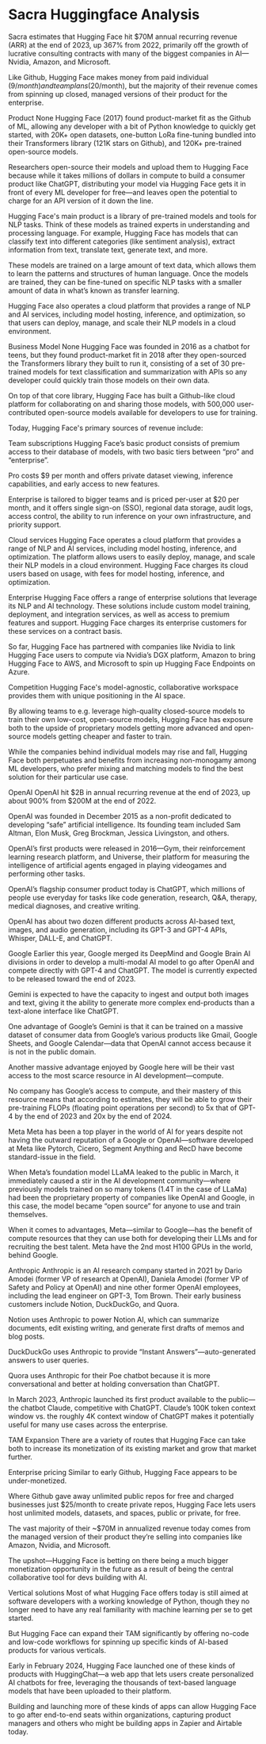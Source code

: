 # Sacra Huggingface Analysis

Sacra estimates that Hugging Face hit $70M annual recurring revenue (ARR) at the end of 2023, up 367% from 2022, primarily off the growth of lucrative consulting contracts with many of the biggest companies in AI—Nvidia, Amazon, and Microsoft. 

Like Github, Hugging Face makes money from paid individual ($9/month) and team plans ($20/month), but the majority of their revenue comes from spinning up closed, managed versions of their product for the enterprise.

Product
None
Hugging Face (2017) found product-market fit as the Github of ML, allowing any developer with a bit of Python knowledge to quickly get started, with 20K+ open datasets, one-button LoRa fine-tuning bundled into their Transformers library (121K stars on Github), and 120K+ pre-trained open-source models.

Researchers open-source their models and upload them to Hugging Face because while it takes millions of dollars in compute to build a consumer product like ChatGPT, distributing your model via Hugging Face gets it in front of every ML developer for free—and leaves open the potential to charge for an API version of it down the line.

Hugging Face's main product is a library of pre-trained models and tools for NLP tasks. Think of these models as trained experts in understanding and processing language. For example, Hugging Face has models that can classify text into different categories (like sentiment analysis), extract information from text, translate text, generate text, and more.

These models are trained on a large amount of text data, which allows them to learn the patterns and structures of human language. Once the models are trained, they can be fine-tuned on specific NLP tasks with a smaller amount of data in what’s known as transfer learning.

Hugging Face also operates a cloud platform that provides a range of NLP and AI services, including model hosting, inference, and optimization, so that users can deploy, manage, and scale their NLP models in a cloud environment.

Business Model
None
Hugging Face was founded in 2016 as a chatbot for teens, but they found product-market fit in 2018 after they open-sourced the Transformers library they built to run it, consisting of a set of 30 pre-trained models for text classification and summarization with APIs so any developer could quickly train those models on their own data.

On top of that core library, Hugging Face has built a Github-like cloud platform for collaborating on and sharing those models, with 500,000 user-contributed open-source models available for developers to use for training.

Today, Hugging Face's primary sources of revenue include:

Team subscriptions
Hugging Face’s basic product consists of premium access to their database of models, with two basic tiers between “pro” and “enterprise”.

Pro costs $9 per month and offers private dataset viewing, inference capabilities, and early access to new features.

Enterprise is tailored to bigger teams and is priced per-user at $20 per month, and it offers single sign-on (SSO), regional data storage, audit logs, access control, the ability to run inference on your own infrastructure, and priority support.

Cloud services
Hugging Face operates a cloud platform that provides a range of NLP and AI services, including model hosting, inference, and optimization. The platform allows users to easily deploy, manage, and scale their NLP models in a cloud environment. Hugging Face charges its cloud users based on usage, with fees for model hosting, inference, and optimization.

Enterprise
Hugging Face offers a range of enterprise solutions that leverage its NLP and AI technology. These solutions include custom model training, deployment, and integration services, as well as access to premium features and support. Hugging Face charges its enterprise customers for these services on a contract basis.

So far, Hugging Face has partnered with companies like Nvidia to link Hugging Face users to compute via Nvidia’s DGX platform, Amazon to bring Hugging Face to AWS, and Microsoft to spin up Hugging Face Endpoints on Azure.

Competition
Hugging Face's model-agnostic, collaborative workspace provides them with unique positioning in the AI space. 

By allowing teams to e.g. leverage high-quality closed-source models to train their own low-cost, open-source models, Hugging Face has exposure both to the upside of proprietary models getting more advanced and open-source models getting cheaper and faster to train.

While the companies behind individual models may rise and fall, Hugging Face both perpetuates and benefits from increasing non-monogamy among ML developers, who prefer mixing and matching models to find the best solution for their particular use case.

OpenAI
OpenAI hit $2B in annual recurring revenue at the end of 2023, up about 900% from $200M at the end of 2022.

OpenAI was founded in December 2015 as a non-profit dedicated to developing “safe” artificial intelligence. Its founding team included Sam Altman, Elon Musk, Greg Brockman, Jessica Livingston, and others.

OpenAI’s first products were released in 2016—Gym, their reinforcement learning research platform, and Universe, their platform for measuring the intelligence of artificial agents engaged in playing videogames and performing other tasks.

OpenAI’s flagship consumer product today is ChatGPT, which millions of people use everyday for tasks like code generation, research, Q&A, therapy, medical diagnoses, and creative writing.

OpenAI has about two dozen different products across AI-based text, images, and audio generation, including its GPT-3 and GPT-4 APIs, Whisper, DALL-E, and ChatGPT.

Google
Earlier this year, Google merged its DeepMind and Google Brain AI divisions in order to develop a multi-modal AI model to go after OpenAI and compete directly with GPT-4 and ChatGPT. The model is currently expected to be released toward the end of 2023.

Gemini is expected to have the capacity to ingest and output both images and text, giving it the ability to generate more complex end-products than a text-alone interface like ChatGPT.

One advantage of Google’s Gemini is that it can be trained on a massive dataset of consumer data from Google’s various products like Gmail, Google Sheets, and Google Calendar—data that OpenAI cannot access because it is not in the public domain.

Another massive advantage enjoyed by Google here will be their vast access to the most scarce resource in AI development—compute.

No company has Google’s access to compute, and their mastery of this resource means that according to estimates, they will be able to grow their pre-training FLOPs (floating point operations per second) to 5x that of GPT-4 by the end of 2023 and 20x by the end of 2024.

Meta
Meta has been a top player in the world of AI for years despite not having the outward reputation of a Google or OpenAI—software developed at Meta like Pytorch, Cicero, Segment Anything and RecD have become standard-issue in the field.

When Meta’s foundation model LLaMA leaked to the public in March, it immediately caused a stir in the AI development community—where previously models trained on so many tokens (1.4T in the case of LLaMa) had been the proprietary property of companies like OpenAI and Google, in this case, the model became “open source” for anyone to use and train themselves.

When it comes to advantages, Meta—similar to Google—has the benefit of compute resources that they can use both for developing their LLMs and for recruiting the best talent. Meta have the 2nd most H100 GPUs in the world, behind Google.

Anthropic
Anthropic is an AI research company started in 2021 by Dario Amodei (former VP of research at OpenAI), Daniela Amodei (former VP of Safety and Policy at OpenAI) and nine other former OpenAI employees, including the lead engineer on GPT-3, Tom Brown. Their early business customers include Notion, DuckDuckGo, and Quora.

Notion uses Anthropic to power Notion AI, which can summarize documents, edit existing writing, and generate first drafts of memos and blog posts.

DuckDuckGo uses Anthropic to provide “Instant Answers”—auto-generated answers to user queries.

Quora uses Anthropic for their Poe chatbot because it is more conversational and better at holding conversation than ChatGPT.

In March 2023, Anthropic launched its first product available to the public—the chatbot Claude, competitive with ChatGPT. Claude’s 100K token context window vs. the roughly 4K context window of ChatGPT makes it potentially useful for many use cases across the enterprise.

TAM Expansion
There are a variety of routes that Hugging Face can take both to increase its monetization of its existing market and grow that market further.

Enterprise pricing
Similar to early Github, Hugging Face appears to be under-monetized. 

Where Github gave away unlimited public repos for free and charged businesses just $25/month to create private repos, Hugging Face lets users host unlimited models, datasets, and spaces, public or private, for free. 

The vast majority of their ~$70M in annualized revenue today comes from the managed version of their product they’re selling into companies like Amazon, Nvidia, and Microsoft.

The upshot—Hugging Face is betting on there being a much bigger monetization opportunity in the future as a result of being the central collaborative tool for devs building with AI.

Vertical solutions
Most of what Hugging Face offers today is still aimed at software developers with a working knowledge of Python, though they no longer need to have any real familiarity with machine learning per se to get started.

But Hugging Face can expand their TAM significantly by offering no-code and low-code workflows for spinning up specific kinds of AI-based products for various verticals.

Early in February 2024, Hugging Face launched one of these kinds of products with HuggingChat—a web app that lets users create personalized AI chatbots for free, leveraging the thousands of text-based language models that have been uploaded to their platform.

Building and launching more of these kinds of apps can allow Hugging Face to go after end-to-end seats within organizations, capturing product managers and others who might be building apps in Zapier and Airtable today.